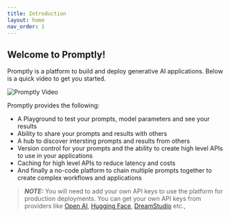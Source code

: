 ```yaml
---
title: Introduction
layout: home
nav_order: 1
---
```


## Welcome to Promptly!

Promptly is a platform to build and deploy generative AI applications. Below is a quick video to get you started.

![Promptly Video](assets/images/gpt4demo.gif)

Promptly provides the following:

- A Playground to test your prompts, model parameters and see your results
- Ability to share your prompts and results with others
- A hub to discover intersting prompts and results from others
- Version control for your prompts and the ability to create high level APIs to use in your applications
- Caching for high level APIs to reduce latency and costs
- And finally a no-code platform to chain multiple prompts together to create complex workflows and applications

> **_NOTE:_** You will need to add your own API keys to use the platform for production deployments. You can get your own API keys from providers like [Open AI](https://openai.com/), [Hugging Face](https://huggingface.co/), [DreamStudio](https://dreamstudio.ai/) etc.,
